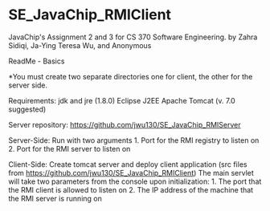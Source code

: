 # SE_JavaChip_RMIClient
JavaChip's Assignment 2 and 3 for CS 370 Software Engineering. 
by Zahra Sidiqi, Ja-Ying Teresa Wu, and Anonymous

ReadMe - Basics

*You must create two separate directories one for client, the other for the server side.

Requirements:
    jdk and jre (1.8.0)
    Eclipse J2EE
    Apache Tomcat (v. 7.0 suggested)

Server repository: https://github.com/jwu130/SE_JavaChip_RMIServer

Server-Side:
    Run with two arguments
        1. Port for the RMI registry to listen on
        2. Port for the RMI server to listen on

Client-Side:
    Create tomcat server and deploy client application  (src files from https://github.com/jwu130/SE_JavaChip_RMIClient)
        The main servlet will take two parameters from the console upon initialization:
            1. The port that the RMI client is allowed to listen on
            2. The IP address of the machine that the RMI server is running on
